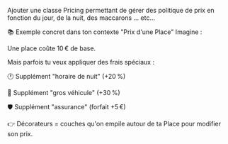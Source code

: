 Ajouter une classe Pricing permettant de gérer des politique de prix en fonction du jour, de la nuit, des maccarons ... etc...


📚 Exemple concret dans ton contexte "Prix d'une Place"
Imagine :

Une place coûte 10 € de base.

Mais parfois tu veux appliquer des frais spéciaux :

🕐 Supplément "horaire de nuit" (+20 %)

🚗 Supplément "gros véhicule" (+30 %)

🛡️ Supplément "assurance" (forfait +5 €)

👉 Décorateurs = couches qu'on empile autour de ta Place pour modifier son prix.